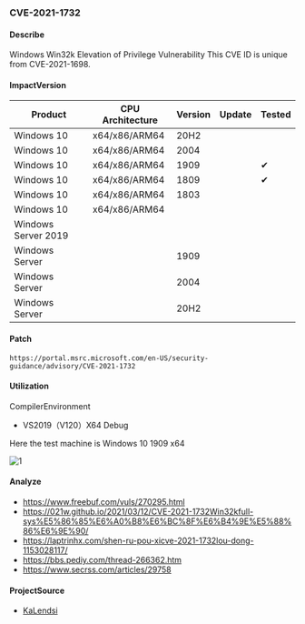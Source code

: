 ### CVE-2021-1732

#### Describe

Windows Win32k Elevation of Privilege Vulnerability This CVE ID is unique from CVE-2021-1698.


#### ImpactVersion

| Product             | CPU Architecture | Version | Update | Tested             |
| ------------------- | ---------------- | ------- | ------ | ------------------ |
| Windows 10          | x64/x86/ARM64    | 20H2    |        |                    |
| Windows 10          | x64/x86/ARM64    | 2004    |        |                    |
| Windows 10          | x64/x86/ARM64    | 1909    |        | &#10004; |
| Windows 10          | x64/x86/ARM64    | 1809    |        | &#10004; |
| Windows 10          | x64/x86/ARM64    | 1803    |        |                    |
| Windows 10          | x64/x86/ARM64    |         |        |                    |
| Windows Server 2019 |                  |         |        |                    |
| Windows Server      |                  | 1909    |        |                    |
| Windows Server      |                  | 2004    |        |                    |
| Windows Server      |                  | 20H2    |        |                    |

#### Patch

```
https://portal.msrc.microsoft.com/en-US/security-guidance/advisory/CVE-2021-1732
```

#### Utilization

CompilerEnvironment

- VS2019（V120）X64 Debug

Here the test machine is Windows 10 1909  x64

![1](https://raw.github.com/Ascotbe/Random-img/master/Kernelhub/CVE-2021-1732_windows_10_1909_x64.gif)

#### Analyze
- https://www.freebuf.com/vuls/270295.html
- https://021w.github.io/2021/03/12/CVE-2021-1732Win32kfull-sys%E5%86%85%E6%A0%B8%E6%BC%8F%E6%B4%9E%E5%88%86%E6%9E%90/
- https://laptrinhx.com/shen-ru-pou-xicve-2021-1732lou-dong-1153028117/
- https://bbs.pediy.com/thread-266362.htm
- https://www.secrss.com/articles/29758

#### ProjectSource

- [KaLendsi](https://github.com/KaLendsi/CVE-2021-1732-Exploit)